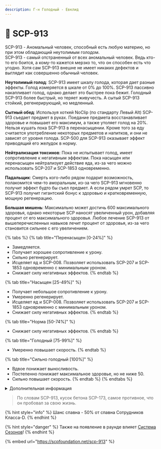 ```yaml
---
description: Г-н Голодный - Евклид
---
```


# 🥪 SCP-913

SCP-913 - Аномальный человек, способный есть любую материю, но при этом обладающий неутолимым голодом.\
SCP-913 - самый отстраненный от всех аномальный человек. Ведь кто-то его боится, а кому-то кажется мерзко то, что он способен есть что угодно. Хотя сам SCP-913 внешне не имеет никаких дефектов и выглядит как совершенно обычный человек.

**Неутолимый голод**: SCP-913 имеет шкалу голода, которая дает разные эффекты. Голод измеряется в шкале от 0% до 100%. SCP-913 пассивно накапливает голод, однако делает это быстрее пока бежит. Голодный SCP-913 более быстрый, но теряет живучесть. А сытый SCP-913 стойкий, регенерирующий, но медленный.

**Сытный обед**: Используя хоткей NoClip (по стандарту Левый Alt) SCP-913 съедает предмет в руках. Поедание предмета восстанавливает здоровье и повышает его максимум, а также утоляет голод на 20%. Нельзя кушать пока SCP-913 в перенасыщении. Кроме того за еду считается употребление некоторых предметов и напитков, и они не зависят от уровня голода. SCP-500 для SCP-913 оказывает эффект приводящий его желудок в норму.

**Нейтрализация токсинов**: Пока не испытывает голод, имеет сопротивление к негативным эффектам. Пока насыщен или перенасыщен нейтрализует действие яда, из-за чего можно использовать SCP-207 и SCP-1853 одновременно.

**Падальщик**: Смерть кого-либо рядом подарит возможность, полакомится чем-то аморальным, из-за чего SCP-913 мгновенно получит эффект будто бы съел предмет. А если рядом умрет SCP, то SCP-913 получит гигантский бонус к здоровью и кратковременную, мощную регенерацию.

**Большая мишень**: Максимально может достичь 600 максимального здоровья, однако некоторые SCP наносят увеличенный урон, добавляя процент от его максимального здоровья. Любое лечение SCP-913 от вышеперечисленных навыков лечит процент от здоровья, из-за чего становится сильнее с его увеличением.

{% tabs %}
{% tab title="Перенасыщен [0-24%]" %}
* Замедляется.
* Получает хорошее сопротивление к урону.
* Сильно регенерирует.
* Исцеляет яд и SCP-008. Позволяет использовать SCP-207 и SCP-1853 одновременно с минимальным уроном.
* Снижает силу негативных эффектов.
{% endtab %}

{% tab title="Насыщен [25-49%]" %}
* Получает небольшое сопротивление к урону.
* Умеренно регенерирует.
* Исцеляет яд и SCP-008. Позволяет использовать SCP-207 и SCP-1853 одновременно с минимальным уроном.
* Снижает силу негативных эффектов.
{% endtab %}

{% tab title="Норма [50-74%]" %}
* Снижает силу негативных эффектов.
{% endtab %}

{% tab title="Голодный [75-99%]" %}
* Умеренно повышает скорость.
{% endtab %}

{% tab title="Сильно голодный [100%]" %}
* Вдвое понижает выносливость.
* Постепенно понижает максимальное здоровье, но не ниже 50.
* Сильно повышает скорость.
{% endtab %}
{% endtabs %}

<details>

<summary>Дополнительная информация</summary>

* **Класс**: Сотрудник Класса-D
* **Оружие**: Отсутствует
* **Уровень доступа**: Отсутствует
* **Броня**: Отсутствует
* **Особое снаряжение**: Съедено

</details>

> По словам SCP-913, кусок бетона SCP-173, самое противное, что он пробовал за свою жизнь.

{% hint style="info" %}
Шанс спавна - 50% от спавна Сотрудников Класса-D.
{% endhint %}

{% hint style="danger" %}
Также на появление в раунде влияет [Система Сезонов](../../server-systems/seasons-system/)!
{% endhint %}

{% embed url="https://scpfoundation.net/scp-913" %}
